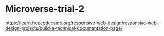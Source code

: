 # Microverse-trial-2
https://learn.freecodecamp.org/responsive-web-design/responsive-web-design-projects/build-a-technical-documentation-page/
